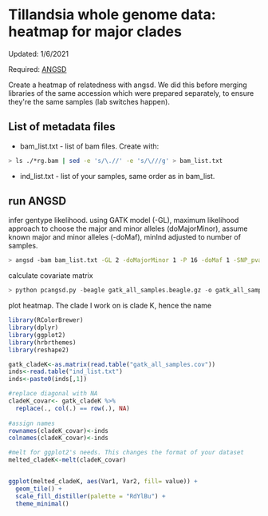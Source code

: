 # Tillandsia whole genome data: heatmap for major clades
Updated: 1/6/2021

Required: [ANGSD](https://github.com/ANGSD/angsd)

Create a heatmap of relatedness with angsd. We did this before merging libraries of the same accession which were prepared separately, to ensure they're the same samples (lab switches happen).

## List of metadata files
- bam_list.txt - list of bam files. Create with:
```bash
> ls ./*rg.bam | sed -e 's/\.//' -e 's/\///g' > bam_list.txt
```
- ind_list.txt - list of your samples, same order as in bam_list.

## run ANGSD

infer gentype likelihood. using GATK model (-GL), maximum likelihood approach to choose the major and minor alleles (doMajorMinor), assume known major and minor alleles (-doMaf), minInd adjusted to number of samples.

```bash
> angsd -bam bam_list.txt -GL 2 -doMajorMinor 1 -P 16 -doMaf 1 -SNP_pval 1e-6 -minMapQ 20 -minQ 20 -minInd 10 -minMaf 0.027 -doGlf 2 -out gatk_all_samples  
```

calculate covariate matrix 
```python
> python pcangsd.py -beagle gatk_all_samples.beagle.gz -o gatk_all_samples_pcangsd_out -minMaf 0.027
```
plot heatmap. The clade I work on is clade K, hence the name

```R
library(RColorBrewer)
library(dplyr)
library(ggplot2)
library(hrbrthemes)
library(reshape2)

gatk_cladeK<-as.matrix(read.table("gatk_all_samples.cov"))
inds<-read.table("ind_list.txt")
inds<-paste0(inds[,1])

#replace diagonal with NA
cladeK_covar<- gatk_cladeK %>% 
  replace(., col(.) == row(.), NA)
  
#assign names
rownames(cladeK_covar)<-inds
colnames(cladeK_covar)<-inds

#melt for ggplot2's needs. This changes the format of your dataset
melted_cladeK<-melt(cladeK_covar)


ggplot(melted_cladeK, aes(Var1, Var2, fill= value)) + 
  geom_tile() +
  scale_fill_distiller(palette = "RdYlBu") +
  theme_minimal()
```
